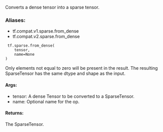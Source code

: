 Converts a dense tensor into a sparse tensor.
### Aliases:
- tf.compat.v1.sparse.from_dense
- tf.compat.v2.sparse.from_dense

```
 tf.sparse.from_dense(
    tensor,
    name=None
)
```
Only elements not equal to zero will be present in the result. The resulting SparseTensor has the same dtype and shape as the input.
#### Args:
- tensor: A dense Tensor to be converted to a SparseTensor.
- name: Optional name for the op.
#### Returns:
The SparseTensor.
